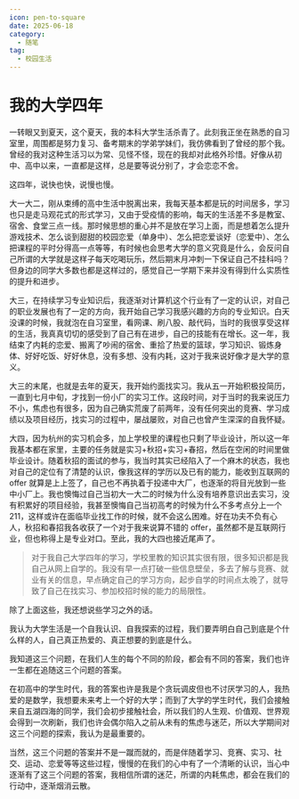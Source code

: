 ```yaml
---
icon: pen-to-square
date: 2025-06-18
category:
  - 随笔
tag:
  - 校园生活
---
```


# 我的大学四年

一转眼又到夏天，这个夏天，我的本科大学生活杀青了。此刻我正坐在熟悉的自习室里，周围都是努力复习、备考期末的学弟学妹们，我仿佛看到了曾经的那个我。曾经的我对这种生活习以为常、见怪不怪，现在的我却对此格外珍惜。好像从初中、高中以来，一直都是这样，总是要等说分别了，才会恋恋不舍。

这四年，说快也快，说慢也慢。

大一大二，刚从束缚的高中生活中脱离出来，我每天基本都是玩的时间居多，学习也只是走马观花式的形式学习，又由于受疫情的影响，每天的生活差不多是教室、宿舍、食堂三点一线。那时候思想的重心并不是放在学习上面，而是想着怎么提升游戏技术、怎么谈到甜甜的校园恋爱（单身中）、怎么把恋爱谈好（恋爱中）、怎么把课程的平时分得高一点等等，有时候也会思考大学的意义究竟是什么，会反问自己所谓的大学就是这样子每天吃喝玩乐，然后期末月冲刺一下保证自己不挂科吗？但身边的同学大多数也都是这样过的，感觉自己一学期下来并没有得到什么实质性的提升和进步。

大三，在持续学习专业知识后，我逐渐对计算机这个行业有了一定的认识，对自己的职业发展也有了一定的方向，我开始自己学习我感兴趣的方向的专业知识。白天没课的时候，我就泡在自习室里，看网课、刷八股、敲代码，当时的我很享受这样的生活，我真真切切的感受到了自己有在进步，自己的技能有在增长。这一年，我结束了内耗的恋爱、搬离了吵闹的宿舍、重拾了热爱的篮球，学习知识、锻炼身体、好好吃饭、好好休息，没有多想、没有内耗，这对于我来说好像才是大学的意义。

大三的末尾，也就是去年的夏天，我开始约面找实习。我从五一开始积极投简历，一直到七月中旬，才找到一份小厂的实习工作。这段时间，对于当时的我来说压力不小，焦虑也有很多，因为自己确实荒废了前两年，没有任何突出的竞赛、学习成绩以及项目经历，找实习的过程中，屡战屡败，对自己也曾产生深深的自我怀疑。

大四，因为杭州的实习机会多，加上学校里的课程也只剩了毕业设计，所以这一年我基本都在家里，主要的任务就是实习+秋招+实习+春招，然后在空闲的时间里做毕业设计。随着秋招的面试的参与，我当时其实已经陷入了一个麻木的状态，我也对自己的定位有了清楚的认识，像我这样的学历以及已有的能力，能收到互联网的 offer 就算是上上签了，自己也不再执着于投递中大厂，也逐渐的将目光放到一些中小厂上。我也懊悔过自己当初大一大二的时候为什么没有培养意识出去实习，没有积累好的项目经验，我甚至懊悔自己当初高考的时候为什么不多考点分上一个211，这样或许在面临毕业找工作的时候，就不会这么困难。好在功夫不负有心人，秋招和春招我各收获了一个对于我来说算不错的 offer，虽然都不是互联网行业，但也称得上是专业对口。至此，我的大四也接近尾声了。

> 对于我自己大学四年的学习，学校里教的知识其实很有限，很多知识都是我自己从网上自学的。我没有早一点打破一些信息壁垒，多去了解与竞赛、就业有关的信息，早点确定自己的学习方向，起步自学的时间点太晚了，就导致了自己在找实习、参加校招时候的能力的局限性。

除了上面这些，我还想说些学习之外的话。

我认为大学生活是一个自我认识、自我探索的过程，我们要弄明白自己到底是个什么样的人，自己真正热爱的、真正想要的到底是什么。

我知道这三个问题，在我们人生的每个不同的阶段，都会有不同的答案，我们也许一生都在追随这三个问题的答案。

在初高中的学生时代，我的答案也许是我是个贪玩调皮但也不讨厌学习的人，我热爱的是数学，我想要未来考上一个好的大学；而到了大学的学生时代，我们会接触来自五湖四海的同学，我们会初步接触社会，所以我们的人生观、价值观、世界观 会得到一次刷新，我们也许会偶尔陷入之前从未有的焦虑与迷茫，所以大学期间对这三个问题的探索，我认为是最重要的。  

当然，这三个问题的答案并不是一蹴而就的，而是伴随着学习、竞赛、实习、社交、运动、恋爱等等这些过程，慢慢的在我们的心中有了一个清晰的认识，当心中逐渐有了这三个问题的答案，我相信所谓的迷茫，所谓的内耗焦虑，都会在我们的行动中，逐渐烟消云散。 
